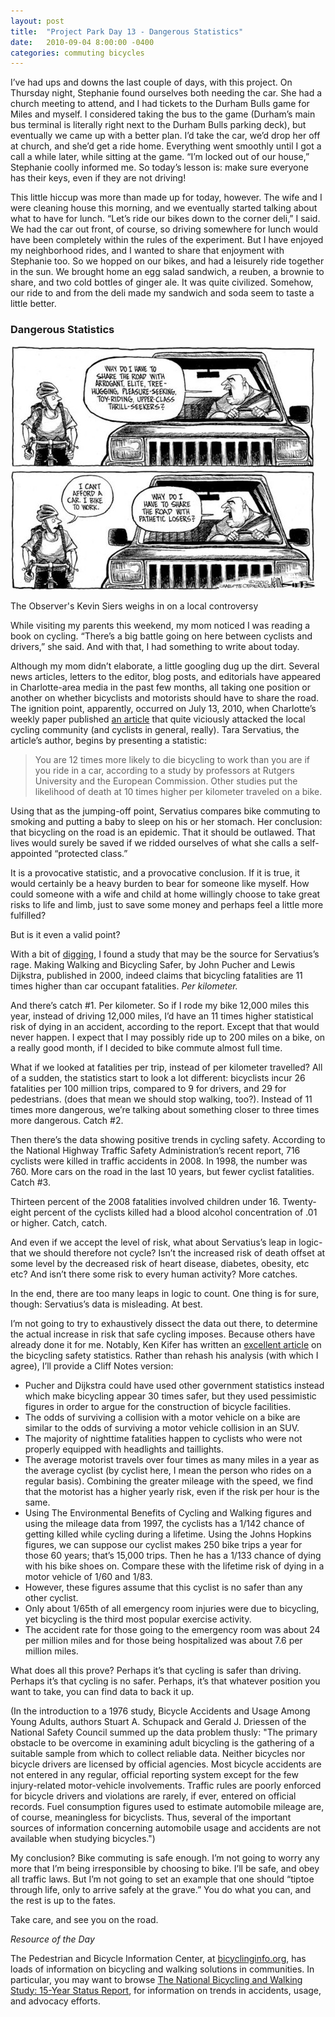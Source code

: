 ```yaml
---
layout: post
title:  "Project Park Day 13 - Dangerous Statistics"
date:   2010-09-04 8:00:00 -0400
categories: commuting bicycles
---
```


I’ve had ups and downs the last couple of days, with this project. On Thursday night, Stephanie found ourselves both needing the car. She had a church meeting to attend, and I had tickets to the Durham Bulls game for Miles and myself. I considered taking the bus to the game (Durham’s main bus terminal is literally right next to the Durham Bulls parking deck), but eventually we came up with a better plan. I’d take the car, we’d drop her off at church, and she’d get a ride home. Everything went smoothly until I got a call a while later, while sitting at the game. “I’m locked out of our house,” Stephanie coolly informed me. So today’s lesson is: make sure everyone has their keys, even if they are not driving!

This little hiccup was more than made up for today, however. The wife and I were cleaning house this morning, and we eventually started talking about what to have for lunch. “Let’s ride our bikes down to the corner deli,” I said. We had the car out front, of course, so driving somewhere for lunch would have been completely within the rules of the experiment. But I have enjoyed my neighborhood rides, and I wanted to share that enjoyment with Stephanie too. So we hopped on our bikes, and had a leisurely ride together in the sun. We brought home an egg salad sandwich, a reuben, a brownie to share, and two cold bottles of ginger ale. It was quite civilized. Somehow, our ride to and from the deli made my sandwich and soda seem to taste a little better.

### Dangerous Statistics

![Kevin Siers cartoon](/img/siers21.jpg)
<div class="caption">The Observer's Kevin Siers weighs in on a local controversy</div>

While visiting my parents this weekend, my mom noticed I was reading a book on cycling. “There’s a big battle going on here between cyclists and drivers,” she said. And with that, I had something to write about today.

Although my mom didn’t elaborate, a little googling dug up the dirt. Several news articles, letters to the editor, blog posts, and editorials have appeared in Charlotte-area media in the past few months, all taking one position or another on whether bicyclists and motorists should have to share the road. The ignition point, apparently, occurred on July 13, 2010, when Charlotte’s weekly paper published [an article](http://clclt.com/charlotte/the-cycling-epidemic/Content?oid=2156515) that quite viciously attacked the local cycling community (and cyclists in general, really). Tara Servatius, the article’s author, begins by presenting a statistic:

<blockquote>You are 12 times more likely to die bicycling to work than you are if you ride in a car, according to a study by professors at Rutgers University and the European Commission. Other studies put the likelihood of death at 10 times higher per kilometer traveled on a bike.</blockquote>

Using that as the jumping-off point, Servatius compares bike commuting to smoking and putting a baby to sleep on his or her stomach. Her conclusion: that bicycling on the road is an epidemic. That it should be outlawed. That lives would surely be saved if we ridded ourselves of what she calls a self-appointed “protected class.”

It is a provocative statistic, and a provocative conclusion. If it is true, it would certainly be a heavy burden to bear for someone like myself. How could someone with a wife and child at home willingly choose to take great risks to life and limb, just to save some money and perhaps feel a little more fulfilled?

But is it even a valid point?

With a bit of [digging](http://www.jimhodgson.com/2010/08/04/safe-cycling-and-the-journalism-epidemic/), I found a study that may be the source for Servatius’s rage. Making Walking and Bicycling Safer, by John Pucher and Lewis Dijkstra, published in 2000, indeed claims that bicycling fatalities are 11 times higher than car occupant fatalities. *Per kilometer.*

And there’s catch #1. Per kilometer. So if I rode my bike 12,000 miles this year, instead of driving 12,000 miles, I’d have an 11 times higher statistical risk of dying in an accident, according to the report. Except that that would never happen. I expect that I may possibly ride up to 200 miles on a bike, on a really good month, if I decided to bike commute almost full time.

What if we looked at fatalities per trip, instead of per kilometer travelled? All of a sudden, the statistics start to look a lot different: bicyclists incur 26 fatalities per 100 million trips, compared to 9 for drivers, and 29 for pedestrians. (does that mean we should stop walking, too?). Instead of 11 times more dangerous, we’re talking about something closer to three times more dangerous. Catch #2.

Then there’s the data showing positive trends in cycling safety.  According to the National Highway Traffic Safety Administration’s recent report, 716 cyclists were killed in traffic accidents in 2008. In 1998, the number was 760. More cars on the road in the last 10 years, but fewer cyclist fatalities. Catch #3.

Thirteen percent of the 2008 fatalities involved children under 16. Twenty-eight percent of the cyclists killed had a blood alcohol concentration of .01 or higher. Catch, catch.

And even if we accept the level of risk, what about Servatius’s leap in logic-that we should therefore not cycle? Isn’t the increased risk of death offset at some level by the decreased risk of heart disease, diabetes, obesity, etc etc? And isn’t there some risk to every human activity? More catches.

In the end, there are too many leaps in logic to count. One thing is for sure, though: Servatius’s data is misleading. At best.

I’m not going to try to exhaustively dissect the data out there, to determine the actual increase in risk that safe cycling imposes. Because others have already done it for me. Notably, Ken Kifer has written an [excellent article](http://www.phred.org/~alex/kenkifer/www.kenkifer.com/bikepages/health/risks.htm) on the bicycling safety statistics. Rather than rehash his analysis (with which I agree), I’ll provide a Cliff Notes version:

 * Pucher and Dijkstra could have used other government statistics instead which make bicycling appear 30 times safer, but they used pessimistic figures in order to argue for the construction of bicycle facilities.
 * The odds of surviving a collision with a motor vehicle on a bike are similar to the odds of surviving a motor vehicle collision in an SUV.
 * The majority of nighttime fatalities happen to cyclists who were not properly equipped with headlights and taillights.
 * The average motorist travels over four times as many miles in a year as the average cyclist (by cyclist here, I mean the person who rides on a regular basis). Combining the greater mileage with the speed, we find that the motorist has a higher yearly risk, even if the risk per hour is the same.
 * Using The Environmental Benefits of Cycling and Walking figures and using the mileage data from 1997, the cyclists has a 1/142 chance of getting killed while cycling during a lifetime. Using the Johns Hopkins figures, we can suppose our cyclist makes 250 bike trips a year for those 60 years; that’s 15,000 trips. Then he has a 1/133 chance of dying with his bike shoes on. Compare these with the lifetime risk of dying in a motor vehicle of 1/60 and 1/83.
 * However, these figures assume that this cyclist is no safer than any other cyclist.
 * Only about 1/65th of all emergency room injuries were due to bicycling, yet bicycling is the third most popular exercise activity.
 * The accident rate for those going to the emergency room was about 24 per million miles and for those being hospitalized was about 7.6 per million miles.

What does all this prove? Perhaps it’s that cycling is safer than driving. Perhaps it’s that cycling is no safer. Perhaps, it’s that whatever position you want to take, you can find data to back it up.

(In the introduction to a 1976 study, Bicycle Accidents and Usage Among Young Adults, authors Stuart A. Schupack and Gerald J. Driessen of the National Safety Council summed up the data problem thusly: "The primary obstacle to be overcome in examining adult bicycling is the gathering of a suitable sample from which to collect reliable data. Neither bicycles nor bicycle drivers are licensed by official agencies. Most bicycle accidents are not entered in any regular, official reporting system except for the few injury-related motor-vehicle involvements. Traffic rules are poorly enforced for bicycle drivers and violations are rarely, if ever, entered on official records. Fuel consumption figures used to estimate automobile mileage are, of course, meaningless for bicyclists. Thus, several of the important sources of information concerning automobile usage and accidents are not available when studying bicycles.")

My conclusion? Bike commuting is safe enough. I’m not going to worry any more that I’m being irresponsible by choosing to bike. I’ll be safe, and obey all traffic laws. But I’m not going to set an example that one should “tiptoe through life, only to arrive safely at the grave.” You do what you can, and the rest is up to the fates.

Take care, and see you on the road.

*Resource of the Day*

The Pedestrian and Bicycle Information Center, at [bicyclinginfo.org](http://www.bicyclinginfo.org/), has loads of information on bicycling and walking solutions in communities. In particular, you may want to browse [The National Bicycling and Walking Study: 15-Year Status Report](http://www.walkinginfo.org/15_year_report/), for information on trends in accidents, usage, and advocacy efforts.
